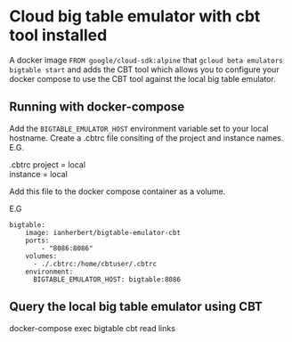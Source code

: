 # Cloud big table emulator with cbt tool installed

A docker image `FROM google/cloud-sdk:alpine` that `gcloud beta emulators bigtable start` and adds the CBT tool which allows you to configure your docker compose to use the CBT tool against the local big table emulator.

## Running with docker-compose

Add the `BIGTABLE_EMULATOR_HOST` environment variable set to your local hostname.
Create a .cbtrc file consiting of the project and instance names.
E.G.

.cbtrc
project = local  
instance = local

Add this file to the docker compose container as a volume.


E.G
```
bigtable:
    image: ianherbert/bigtable-emulator-cbt
    ports:
        - "8086:8086"
    volumes:
      - ./.cbtrc:/home/cbtuser/.cbtrc
    environment:
      BIGTABLE_EMULATOR_HOST: bigtable:8086
```

## Query the local big table emulator using CBT

docker-compose exec bigtable cbt read links
